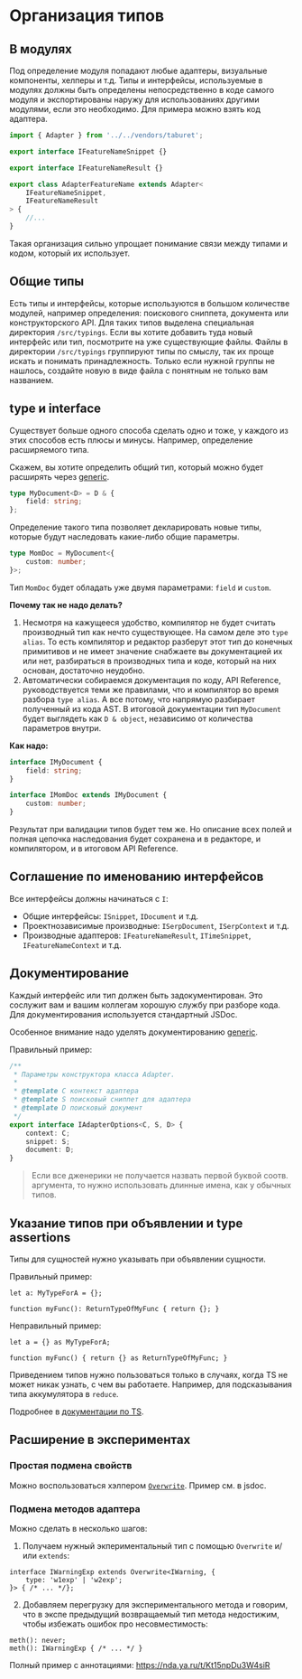 # Организация типов

## В модулях

Под определение модуля попадают любые адаптеры, визуальные компоненты, хелперы и т.д. Типы и интерфейсы, используемые в модулях должны быть определены непосредственно в коде самого модуля и экспортированы наружу для использованиях другими модулями, если это необходимо. Для примера можно взять код адаптера.

``` ts
import { Adapter } from '../../vendors/taburet';

export interface IFeatureNameSnippet {}

export interface IFeatureNameResult {}

export class AdapterFeatureName extends Adapter<
    IFeatureNameSnippet,
    IFeatureNameResult
> {
    //...
}
```

Такая организация сильно упрощает понимание связи между типами и кодом, который их использует.

## Общие типы

Есть типы и интерфейсы, которые используются в большом количестве модулей, например определения: поискового сниппета, документа или конструкторского API. Для таких типов выделена специальная директория `/src/typings`. Если вы хотите добавить туда новый интерфейс или тип, посмотрите на уже существующие файлы. Файлы в директории `/src/typings` группируют типы по смыслу, так их проще искать и понимать принадлежность. Только если нужной группы не нашлось, создайте новую в виде файла с понятным не только вам названием.

## type и interface

Существует больше одного способа сделать одно и тоже, у каждого из этих способов есть плюсы и минусы. Например, определение расширяемого типа.

Скажем, вы хотите определить общий тип, который можно будет расширять через [generic](https://www.typescriptlang.org/docs/handbook/generics.html).

``` ts
type MyDocument<D> = D & {
    field: string;
};
```

Определение такого типа позволяет декларировать новые типы, которые будут наследовать какие-либо общие параметры.

``` ts
type MomDoc = MyDocument<{
    custom: number;
}>;
```

Тип `MomDoc` будет обладать уже двумя параметрами: `field` и `custom`.

__Почему так не надо делать?__

1. Несмотря на кажущееся удобство, компилятор не будет считать производный тип как нечто существующее. На самом деле это `type alias`. То есть компилятор и редактор разберут этот тип до конечных примитивов и не имеет значение снабжаете вы документацией их или нет, разбираться в производных типа и коде, который на них основан, достаточно неудобно.
2. Автоматически собираемся документация по коду, API Reference, руководствуется теми же правилами, что и компилятор во время разбора `type alias`. А все потому, что напрямую разбирает полученный из кода AST. В итоговой документации тип `MyDocument` будет выглядеть как `D & object`, независимо от количества параметров внутри.

__Как надо:__

``` ts
interface IMyDocument {
    field: string;
}

interface IMomDoc extends IMyDocument {
    custom: number;
}
```

Результат при валидации типов будет тем же. Но описание всех полей и полная цепочка наследования будет сохранена и в редакторе, и компилятором, и в итоговом API Reference.

## Соглашение по именованию интерфейсов

Все интерфейсы должны начинаться с `I`:

* Общие интерфейсы: `ISnippet`, `IDocument` и т.д.
* Проектнозависимые производные: `ISerpDocument`, `ISerpContext` и т.д.
* Производные адаптеров: `IFeatureNameResult`, `ITimeSnippet`, `IFeatureNameContext` и т.д.

## Документирование

Каждый интерфейс или тип должен быть задокументирован. Это сослужит вам и вашим коллегам хорошую службу при разборе кода. Для документирования используется стандартный JSDoc.

Особенное внимание надо уделять документированию [generic](https://www.typescriptlang.org/docs/handbook/generics.html).

Правильный пример:

``` ts
/**
 * Параметры конструктора класса Adapter.
 *
 * @template C контекст адаптера
 * @template S поисковый сниппет для адаптера
 * @template D поисковый документ
 */
export interface IAdapterOptions<C, S, D> {
    context: C;
    snippet: S;
    document: D;
}
```

> Если все дженерики не получается назвать первой буквой соотв. аргумента, то нужно использовать длинные имена, как у обычных типов.

## Указание типов при объявлении и type assertions

Типы для сущностей нужно указывать при объявлении сущности.

Правильный пример:

```(typescript)
let a: MyTypeForA = {};

function myFunc(): ReturnTypeOfMyFunc { return {}; }
```

Неправильный пример:

```(typescript)
let a = {} as MyTypeForA;

function myFunc() { return {} as ReturnTypeOfMyFunc; }
```

Приведением типов нужно пользоваться только в случаях, когда TS не может никак узнать, с чем вы работаете. Например, для подсказывания типа аккумулятора в `reduce`.

Подробнее в [документации по TS](https://www.typescriptlang.org/docs/handbook/basic-types.html#type-assertions).

## Расширение в экспериментах

### Простая подмена свойств

Можно воспользоваться хэлпером [`Overwrite`](../src/typings/Overwrite.ts). Пример см. в jsdoc.

### Подмена методов адаптера

Можно сделать в несколько шагов:

1. Получаем нужный экпериментальный тип с помощью `Overwrite` и/или `extends`:

```(typescript)
interface IWarningExp extends Overwrite<IWarning, {
    type: 'w1exp' | 'w2exp';
}> { /* ... */};
```

2. Добавляем перегрузку для экспериментального метода и говорим, что в экспе предыдущий возвращаемый тип метода недостижим, чтобы избежать ошибок про несовместимость:

```(typescript)
meth(): never;
meth(): IWarningExp { /* ... */ }
```

Полный пример с аннотациями: https://nda.ya.ru/t/Kt15npDu3W4siR
